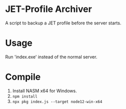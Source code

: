 # JET-Profile Archiver
A script to backup a JET profile before the server starts.

# Usage
Run 'index.exe' instead of the normal server.

# Compile

1. Install NASM x64 for Windows.
2. `npm install`
3. `npx pkg index.js --target node12-win-x64`
